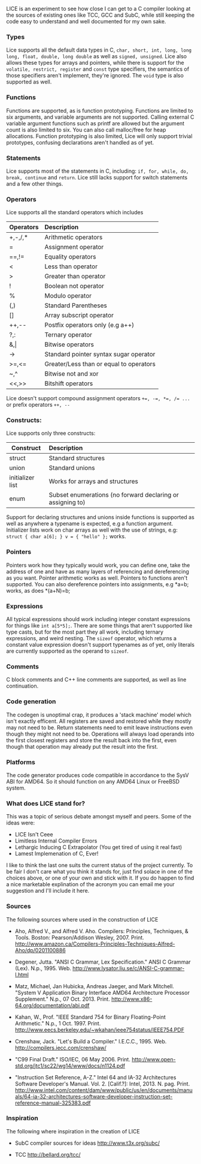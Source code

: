 LICE is an experiment to see how close I can get to a C compiler looking
at the sources of existing ones like TCC, GCC and SubC, while still
keeping the code easy to understand and well documented for my own sake.

### Types
Lice supports all the default data types in C, `char, short, int, long,
long long, float, double, long double` as well as `signed, unsigned`.
Lice also allows these types for arrays and pointers, while there is support
for the `volatile, restrict, register` and `const` type specifiers, the
semantics of those specifiers aren't implement, they're ignored.
The `void` type is also supported as well.

### Functions
Functions are supported, as is function prototyping. Functions
are limited to six arguments, and variable arguments are not
supported. Calling external C variable argument functions such
as printf are allowed but the argument count is also limited to six.
You can also call malloc/free for heap allocations. Function prototyping
is also limited, Lice will only support trivial prototypes, confusing
declarations aren't handled as of yet.

### Statements
Lice supports most of the statements in C, including: `if, for, while,
do, break, continue` and `return`. Lice still lacks support for switch
statements and a few other things.

### Operators
Lice supports all the standard operators which includes

Operators | Description
----------|:-------------------------------------------------------
+,-,/,*   | Arithmetic operators
=         | Assignment operator
==,!=     | Equality operators
<         | Less than operator
\>        | Greater than operator
!         | Boolean not operator
%         | Modulo operator
(,)       | Standard Parentheses
[]        | Array subscript operator
++,--     | Postfix operators only (e.g a++)
?,:       | Ternary operator
&,&#124;  | Bitwise operators
->        | Standard pointer syntax sugar operator
>=,<=     | Greater/Less than or equal to operators
~,^       | Bitwise not and xor
<<,>>     | Bitshift operators

Lice doesn't support compound assignment operators `+=, -=, *=, /= ...`
or prefix operators `++, --`

### Constructs:
Lice supports only three constructs:


 Construct            | Description
----------------------|:-----------------------------------------------------------
 struct               | Standard structures
 union                | Standard unions
 initializer list     | Works for arrays and structures
 enum                 | Subset enumerations (no forward declaring or assigning to)

Support for declaring structures and unions inside functions is supported as
well as anywhere a typename is expected, e.g a function argument. Initializer
lists work on char arrays as well with the use of strings, e.g:
`struct { char a[6]; } v = { "hello" };` works.

### Pointers
Pointers work how they typically would work, you can define one,
take the address of one and have as many layers of referencing
and dereferencing as you want. Pointer arithmetic works as well.
Pointers to functions aren't supported. You can also dereference
pointers into assignments, e.g *a=b; works, as does *(a+N)=b;

### Expressions
All typical expressions should work including integer constant expressions
for things like `int a[5*5];`. There are some things that aren't supported
like type casts, but for the most part they all work, including ternary
expressions, and weird nesting. The `sizeof` operator, which returns a constant
value expression doesn't support typenames as of yet, only literals are
currently supported as the operand to `sizeof`.

### Comments
C block comments and C++ line comments are supported, as well as
line continuation.

### Code generation
The codegen is unoptimal crap, it produces a 'stack machine'
model which isn't exactly efficent. All registers are saved
and restored while they mostly may not need to be. Return
statements need to emit leave instructions even though they
might not need to be. Operations will always load operands
into the first closest registers and store the result back
into the first, even though that operation may already
put the result into the first.

### Platforms
The code generator produces code compatible in accordance to
the SysV ABI for AMD64. So it should function on any AMD64
Linux or FreeBSD system.

### What does LICE stand for?
This was a topic of serious debate amongst myself and peers. Some
of the ideas were:

-   LICE Isn't Ceee
-   Limitless Internal Compiler Errors
-   Lethargic Inducing C Extrapolator (You get tired of using it real fast)
-   Lamest Implemenation of C, Ever!

I like to think the last one suits the current status of the project
currently. To be fair I don't care what you think it stands for, just
find solace in one of the choices above, or one of your own and stick with
it. If you do happen to find a nice marketable explination of the acronym
you can email me your suggestion and I'll include it here.

### Sources
The following sources where used in the construction of LICE

-   Aho, Alfred V., and Alfred V. Aho. Compilers: Principles, Techniques, & Tools. Boston: Pearson/Addison Wesley, 2007. Print.
    http://www.amazon.ca/Compilers-Principles-Techniques-Alfred-Aho/dp/0201100886

-   Degener, Jutta. "ANSI C Grammar, Lex Specification." ANSI C Grammar (Lex). N.p., 1995. Web.
    http://www.lysator.liu.se/c/ANSI-C-grammar-l.html

-   Matz, Michael, Jan Hubicka, Andreas Jaeger, and Mark Mitchell. "System V Application Binary Interface AMD64 Architecture Processor Supplement." N.p., 07 Oct. 2013. Print.
    http://www.x86-64.org/documentation/abi.pdf

-   Kahan, W., Prof. "IEEE Standard 754 for Binary Floating-Point Arithmetic." N.p., 1 Oct. 1997. Print.
    http://www.eecs.berkeley.edu/~wkahan/ieee754status/IEEE754.PDF

-   Crenshaw, Jack. "Let's Build a Compiler." I.E.C.C., 1995. Web.
    http://compilers.iecc.com/crenshaw/

-   "C99 Final Draft." ISO/IEC, 06 May 2006. Print.
    http://www.open-std.org/jtc1/sc22/wg14/www/docs/n1124.pdf

-   "Instruction Set Reference, A-Z." Intel 64 and IA-32 Architectures Software Developer's Manual. Vol. 2. [Calif.?]: Intel, 2013. N. pag. Print.
    http://www.intel.com/content/dam/www/public/us/en/documents/manuals/64-ia-32-architectures-software-developer-instruction-set-reference-manual-325383.pdf


### Inspiration
The following where inspiration in the creation of LICE

-   SubC compiler sources for ideas
    http://www.t3x.org/subc/

-   TCC
    http://bellard.org/tcc/

